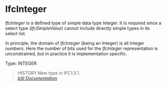 IfcInteger
==========
_IfcInteger_ is a defined type of simple data type Integer. It is required
since a select type (_IfcSimpleValue_) cannot include directly simple types in
its select list.  
  
In principle, the domain of _IfcInteger_ (being an Integer) is all integer
numbers. Here the number of bits used for the _IfcInteger_ representation is
unconstrained, but in practice it is implementation specific.  
  
Type: INTEGER  
  
> HISTORY  New type in IFC1.5.1.  
[ _bSI
Documentation_](https://standards.buildingsmart.org/IFC/DEV/IFC4_2/FINAL/HTML/schema/ifcmeasureresource/lexical/ifcinteger.htm)


